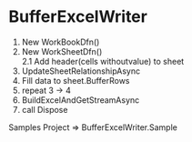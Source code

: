 # BufferExcelWriter

1. New WorkBookDfn()  
2. New WorkSheetDfn()  
2.1 Add header(cells withoutvalue) to sheet  
3.  UpdateSheetRelationshipAsync  
4.  Fill data to sheet.BufferRows  
5.  repeat 3 -> 4
6.  BuildExcelAndGetStreamAsync
7.  call Dispose


Samples Project => BufferExcelWriter.Sample